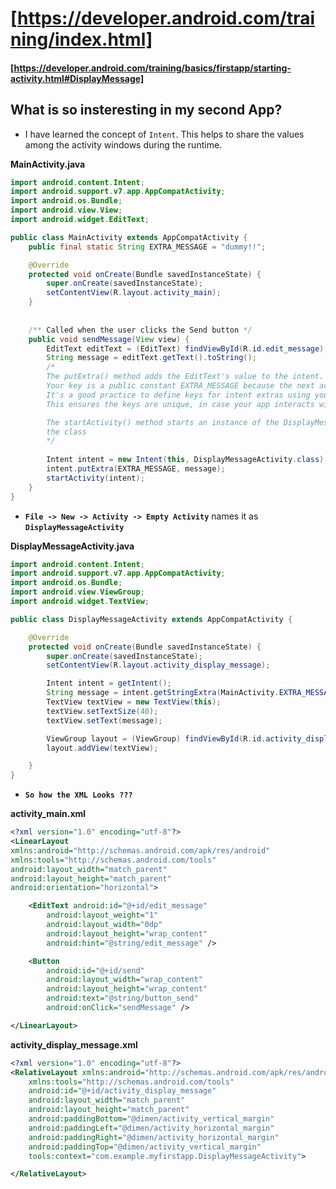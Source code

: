 # [https://developer.android.com/training/index.html]
#### [https://developer.android.com/training/basics/firstapp/starting-activity.html#DisplayMessage]
What is so insteresting in my second App?
-----------------------------------------
* I have learned the concept of ```Intent```. This helps to share the values among the activity windows during the runtime.

**MainActivity.java**
```java
import android.content.Intent;
import android.support.v7.app.AppCompatActivity;
import android.os.Bundle;
import android.view.View;
import android.widget.EditText;

public class MainActivity extends AppCompatActivity {
    public final static String EXTRA_MESSAGE = "dummy!!";

    @Override
    protected void onCreate(Bundle savedInstanceState) {
        super.onCreate(savedInstanceState);
        setContentView(R.layout.activity_main);
    }
    
    
    /** Called when the user clicks the Send button */
    public void sendMessage(View view) {
        EditText editText = (EditText) findViewById(R.id.edit_message);
        String message = editText.getText().toString();
        /*
        The putExtra() method adds the EditText's value to the intent. An Intent can carry data types as key-value pairs called extra.
        Your key is a public constant EXTRA_MESSAGE because the next activity uses the key to retrive the text value. 
        It's a good practice to define keys for intent extras using your app's package name as a prefix. 
        This ensures the keys are unique, in case your app interacts with other apps.

        The startActivity() method starts an instance of the DisplayMessageActivity specified by the Intent. Now you need to create
        the class
        */
        
        Intent intent = new Intent(this, DisplayMessageActivity.class);
        intent.putExtra(EXTRA_MESSAGE, message);
        startActivity(intent);
    }
}

```

* **```File -> New -> Activity -> Empty Activity```** names it as **`DisplayMessageActivity`**

**DisplayMessageActivity.java**

```java
import android.content.Intent;
import android.support.v7.app.AppCompatActivity;
import android.os.Bundle;
import android.view.ViewGroup;
import android.widget.TextView;

public class DisplayMessageActivity extends AppCompatActivity {

    @Override
    protected void onCreate(Bundle savedInstanceState) {
        super.onCreate(savedInstanceState);
        setContentView(R.layout.activity_display_message);

        Intent intent = getIntent();
        String message = intent.getStringExtra(MainActivity.EXTRA_MESSAGE);
        TextView textView = new TextView(this);
        textView.setTextSize(40);
        textView.setText(message);

        ViewGroup layout = (ViewGroup) findViewById(R.id.activity_display_message);
        layout.addView(textView);

    }
}
```
*  **`So how the XML Looks ???`**

**activity_main.xml**

```xml
<?xml version="1.0" encoding="utf-8"?>
<LinearLayout
xmlns:android="http://schemas.android.com/apk/res/android"
xmlns:tools="http://schemas.android.com/tools"
android:layout_width="match_parent"
android:layout_height="match_parent"
android:orientation="horizontal">

    <EditText android:id="@+id/edit_message"
        android:layout_weight="1"
        android:layout_width="0dp"
        android:layout_height="wrap_content"
        android:hint="@string/edit_message" />

    <Button
        android:id="@+id/send"
        android:layout_width="wrap_content"
        android:layout_height="wrap_content"
        android:text="@string/button_send"
        android:onClick="sendMessage" />

</LinearLayout>
```

**activity_display_message.xml**

```xml
<?xml version="1.0" encoding="utf-8"?>
<RelativeLayout xmlns:android="http://schemas.android.com/apk/res/android"
    xmlns:tools="http://schemas.android.com/tools"
    android:id="@+id/activity_display_message"
    android:layout_width="match_parent"
    android:layout_height="match_parent"
    android:paddingBottom="@dimen/activity_vertical_margin"
    android:paddingLeft="@dimen/activity_horizontal_margin"
    android:paddingRight="@dimen/activity_horizontal_margin"
    android:paddingTop="@dimen/activity_vertical_margin"
    tools:context="com.example.myfirstapp.DisplayMessageActivity">

</RelativeLayout>

```

